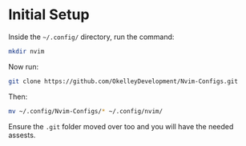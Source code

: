 # Initial Setup

Inside the `~/.config/` directory, run the command:

```sh
mkdir nvim
```

Now run:

```bash
git clone https://github.com/OkelleyDevelopment/Nvim-Configs.git
```

Then:

```bash
mv ~/.config/Nvim-Configs/* ~/.config/nvim/
```

Ensure the `.git` folder moved over too and you will have the needed assests.
